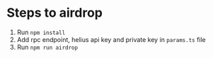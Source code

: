 
# Steps to airdrop

1. Run `npm install`
2. Add rpc endpoint, helius api key and private key in `params.ts` file
3. Run `npm run airdrop`
